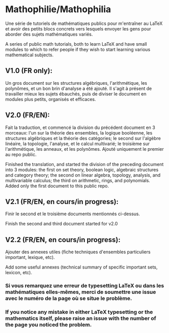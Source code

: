 # Mathophilie/Mathophilia

Une série de tutoriels de mathématiques publics pour m'entraîner au LaTeX et avoir des petits blocs concrets vers lesquels envoyer les gens pour aborder des sujets mathématiques variés.

A series of public math tutorials, both to learn LaTeX and have small modules to which to refer people if they wish to start learning various mathematical subjects.



## V1.0 (FR only):

Un gros document sur les structures algébriques, l'arithmétique, les polynômes, et un bon brin d'analyse a été ajouté. Il s'agit à présent de travailler mieux les sujets ébauchés, puis de diviser le document en modules plus petits, organisés et efficaces.



## V2.0 (FR/EN):

Fait la traduction, et commencé la division du précédent document en 3 morceaux: l'un sur la théorie des ensembles, la logique booléenne, les structures algébriques et la théorie des catégories; le second sur l'algèbre linéaire, la topologie, l'analyse, et le calcul multivarié; le troisième sur l'arithmétique, les anneaux, et les polynômes. Ajouté uniquement le premier au repo public.

Finished the translation, and started the division of the preceding document into 3 modules: the first on set theory, boolean logic, algebraic structures and category theory; the second on linear algebra, topology, analysis, and multivariable calculus; the third on arithmetic, rings, and polynomials. Added only the first document to this public repo.



## V2.1 (FR/EN, en cours/in progress):

Finir le second et le troisième documents mentionnés ci-dessus.

Finish the second and third document started for v2.0



## V2.2 (FR/EN, en cours/in progress):

Ajouter des annexes utiles (fiche techniques d'ensembles particuliers important, lexique, etc).

Add some useful annexes (technical summary of specific important sets, lexicon, etc).



### Si vous remarquez une erreur de typesetting LaTeX ou dans les mathématiques elles-mêmes, merci de soumettre une issue avec le numéro de la page où se situe le problème.

### If you notice any mistake in either LaTeX typesetting or the mathematics itself, please raise an issue with the number of the page you noticed the problem.
